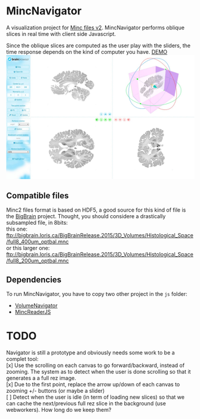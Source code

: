 # MincNavigator
A visualization project for [Minc files v2](https://en.wikibooks.org/wiki/MINC/SoftwareDevelopment/MINC2.0_File_Format_Reference). MincNavigator performs oblique slices in real time with client side Javascript.  

Since the oblique slices are computed as the user play with the sliders, the time response depends on the kind of computer you have.
[DEMO](http://mcgill.jonathanlurie.fr/mincnavigator/)
![](help-images/all.jpg)

## Compatible files
Minc2 files format is based on HDF5, a good source for this kind of file is the [BigBrain](https://bigbrain.loris.ca/main.php) project. Thought, you should considere a drastically subsampled file, in 8bits:  
this one: ftp://bigbrain.loris.ca/BigBrainRelease.2015/3D_Volumes/Histological_Space/full8_400um_optbal.mnc  
or this larger one: ftp://bigbrain.loris.ca/BigBrainRelease.2015/3D_Volumes/Histological_Space/full8_200um_optbal.mnc  

## Dependencies
To run MincNavigator, you have to copy two other project in the `js` folder:  
- [VolumeNavigator](https://github.com/jonathanlurie/VolumeNavigator)
- [MincReaderJS](https://github.com/jonathanlurie/MincReaderJS)

# TODO
Navigator is still a prototype and obviously needs some work to be a complet tool:  
[x] Use the scrolling on each canvas to go forward/backward, instead of zooming. The system as to detect when the user is done scrolling so that it generates a a full rez image.  
[x] Due to the first point, replace the arrow up/down of each canvas to zooming +/- buttons (or maybe a slider)  
[ ] Detect when the user is idle (in term of loading new slices) so that we can cache the next/previous full rez slice in the background (use webworkers). How long do we keep them?
